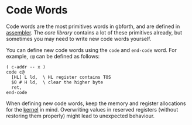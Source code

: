 # Code Words

Code words are the most primitives words in gbforth, and are defined in
[assembler](./assembler.md).
The _core library_ contains a lot of these primitives already, but sometimes you
may need to write new code words yourself.

You can define new code words using the `code` and `end-code` word. For example,
`c@` can be defined as follows:

```forth
( c-addr -- x )
code c@
  [HL] L ld,  \ HL register contains TOS
  $0 # H ld,  \ clear the higher byte
  ret,
end-code
```

When defining new code words, keep the memory and register allocations for the
[kernel](./kernel.md) in mind. Overwriting values in reserved registers (without
restoring them properly) might lead to unexpected behaviour.

